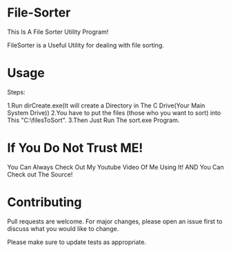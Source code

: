 # File-Sorter
This Is A File Sorter Utility Program!

FileSorter is a Useful Utility for dealing with file sorting.

# Usage
Steps:

1.Run dirCreate.exe(It will create a Directory in The C Drive(Your Main System Drive))
2.You have to put the files (those who you want to sort) into This "C:\filesToSort".
3.Then Just Run The sort.exe Program.



# If You Do Not Trust ME!

You Can Always Check Out My Youtube Video Of Me Using It! 
AND You Can Check out The Source!

#  Contributing
Pull requests are welcome. For major changes, please open an issue first to discuss what you would like to change.

Please make sure to update tests as appropriate.
